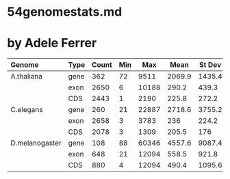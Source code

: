 54genomestats.md
================
# by Adele Ferrer

| Genome         | Type | Count | Min  |  Max  |  Mean  |  St Dev  |   Med  |
|:---------------|------|-------|------|-------|--------|----------|-------:|
| A.thaliana     | gene |   362 |  72  |  9511 | 2069.9 |  1435.4  | 1892.5 |
|                | exon |  2650 |   6  | 10188 |  290.2 |   439.3  |  162   |
|                | CDS  |  2443 |   1  |  2190 |  225.8 |   272.2  |  137   |
| C.elegans      | gene |   260 |  21  | 22887 | 2718.6 |  3755.2  | 1473   |
|                | exon |  2658 |   3  |  3783 |  236   |   224.2  |  162.5 |
|                | CDS  |  2078 |   3  |  1309 |  205.5 |   176    |  153   |
| D.melanogaster | gene |  108  |  88  | 60346 | 4557.6 |  9087.4  | 1765   |
|                | exon |  648  |  21  | 12094 |  558.5 |   921.8  |  287   |
|                | CDS  |  880  |   4  | 12094 |  490.4 |  1095.6  |  214   |
